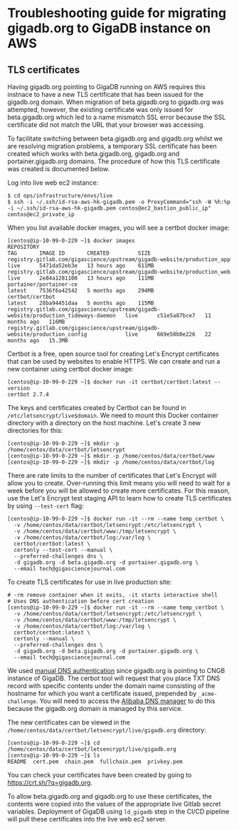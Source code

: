 # Troubleshooting guide for migrating gigadb.org to GigaDB instance on AWS

## TLS certificates

Having gigadb.org pointing to GigaDB running on AWS requires this instnace to
have a new TLS certificate that has been issued for the gigadb.org domain. When 
migration of beta.gigadb.org to gigadb.org was attempted, however, the existing
certificate was only issued for beta.gigadb.org which led to a name mismatch SSL
error because the SSL certificate did not match the URL that your browser was
accessing.

To facilitate switching between beta.gigadb.org and gigadb.org whilst we are
resolving migration problems, a temporary SSL certificate has been created which
works with beta.gigadb.org, gigadb.org and portainer.gigadb.org domains. The
procedure of how this TLS certificate was created is documented below.

Log into live web ec2 instance:
```
$ cd ops/infrastructure/envs/live
$ ssh -i ~/.ssh/id-rsa-aws-hk-gigadb.pem -o ProxyCommand="ssh -W %h:%p -i ~/.ssh/id-rsa-aws-hk-gigadb.pem centos@ec2_bastion_public_ip" centos@ec2_private_ip
```

When you list available docker images, you will see a certbot docker image:
```
[centos@ip-10-99-0-229 ~]$ docker images
REPOSITORY                                                                           TAG       IMAGE ID       CREATED         SIZE
registry.gitlab.com/gigascience/upstream/gigadb-website/production_app               live      5471da52eb3e   13 hours ago    611MB
registry.gitlab.com/gigascience/upstream/gigadb-website/production_web               live      2e84a1281100   13 hours ago    111MB
portainer/portainer-ce                                                               latest    7536f6a42542   5 months ago    294MB
certbot/certbot                                                                      latest    28ba94451daa   5 months ago    115MB
registry.gitlab.com/gigascience/upstream/gigadb-website/production_tideways-daemon   live      c51e5a87bce7   11 months ago   116MB
registry.gitlab.com/gigascience/upstream/gigadb-website/production_config            live      669e50b0e226   22 months ago   15.3MB
```

Certbot is a free, open source tool for creating Let's Encrypt certificates that
can be used by websites to enable HTTPS. We can create and run a new container
using certbot docker image:
```
[centos@ip-10-99-0-229 ~]$ docker run -it certbot/certbot:latest --version
certbot 2.7.4
```

The keys and certificates created by Certbot can be found in `/etc/letsencrypt/live$domain`.
We need to mount this Docker container directory with a directory on the host
machine. Let's create 3 new directories for this:
```
[centos@ip-10-99-0-229 ~]$ mkdir -p /home/centos/data/certbot/letsencrypt
[centos@ip-10-99-0-229 ~]$ mkdir -p /home/centos/data/certbot/www
[centos@ip-10-99-0-229 ~]$ mkdir -p /home/centos/data/certbot/log
```

There are rate limits to the number of certificates that Let's Encrypt will
allow you to create. Over-running this limit means you will need to wait for a
week before you will be allowed to create more certificates. For this reason, 
use the Let's Encrypt test staging API to learn how to create TLS certificates
by using `--test-cert` flag:
```
[centos@ip-10-99-0-229 ~]$ docker run -it --rm --name temp_certbot \
  -v /home/centos/data/certbot/letsencrypt:/etc/letsencrypt \
  -v /home/centos/data/certbot/www:/tmp/letsencrypt \
  -v /home/centos/data/certbot/log:/var/log \
  certbot/certbot:latest \
  certonly --test-cert --manual \
  --preferred-challenges dns \
  -d gigadb.org -d beta.gigadb.org -d portainer.gigadb.org \
  --email tech@gigasciencejournal.com
```

To create TLS certificates for use in live production site:
```
# -rm remove container when it exits, -it starts interactive shell
# Uses DNS authentication before cert creation
[centos@ip-10-99-0-229 ~]$ docker run -it --rm --name temp_certbot \
  -v /home/centos/data/certbot/letsencrypt:/etc/letsencrypt \
  -v /home/centos/data/certbot/www:/tmp/letsencrypt \
  -v /home/centos/data/certbot/log:/var/log \
  certbot/certbot:latest \
  certonly --manual \
  --preferred-challenges dns \
  -d gigadb.org -d beta.gigadb.org -d portainer.gigadb.org \
  --email tech@gigasciencejournal.com
```

We used [manual DNS authentication](https://eff-certbot.readthedocs.io/en/stable/using.html#manual)
since gigadb.org is pointing to CNGB instance of GigaDB. The cerbot tool will 
request that you place TXT DNS record with specific contents under the domain 
name consisting of the hostname for which you want a certificate issued, 
prepended by `_acme-challenge`. You will need to access the [Alibaba DNS manager](https://www.alibabacloud.com)
to do this because the gigadb.org domain is managed by this service.

The new certificates can be viewed in the `/home/centos/data/certbot/letsencrypt/live/gigadb.org`
directory:
```
[centos@ip-10-99-0-229 ~]$ cd /home/centos/data/certbot/letsencrypt/live/gigadb.org
[centos@ip-10-99-0-229 ~]$ ls
README  cert.pem  chain.pem  fullchain.pem  privkey.pem
```

You can check your certificates have been created by going to https://crt.sh/?q=gigadb.org.

To allow beta.gigadb.org and gigadb.org to use these certificates, the contents
were copied into the values of the appropriate live Gitlab secret variables.
Deployment of GigaDB using `ld_gigadb` step in the CI/CD pipeline will pull
these certificates into the live web ec2 server.

